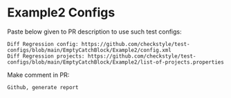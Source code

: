 # Example2 Configs
Paste below given to PR description to use such test configs:
```
Diff Regression config: https://github.com/checkstyle/test-configs/blob/main/EmptyCatchBlock/Example2/config.xml
Diff Regression projects: https://github.com/checkstyle/test-configs/blob/main/EmptyCatchBlock/Example2/list-of-projects.properties
```
Make comment in PR:
```
Github, generate report
```
